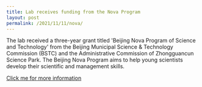 ```yaml
---
title: Lab receives funding from the Nova Program
layout: post
permalink: /2021/11/11/nova/
---
```


The lab received a three-year grant titled 'Beijing Nova Program of Science and Technology' from the Beijing Municipal Science & Technology Commission (BSTC) and the Administrative Commission of Zhongguancun Science Park. The Beijing Nova Program aims to help young scientists develop their scientific and management skills.

[Click me for more information](http://kw.beijing.gov.cn/art/2021/11/11/art_736_616448.html)
